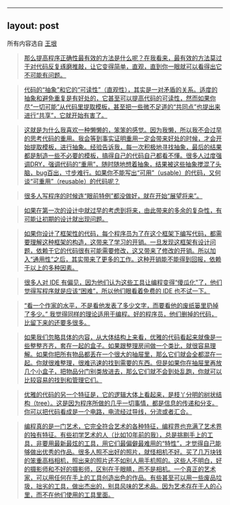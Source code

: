 

---
layout: post 
---

所有内容选自 [王垠](http://www.yinwang.org)



> [那么提高程序正确性最有效的方法是什么呢？在我看来，最有效的方法莫过于对代码反复琢磨推敲，让它变得简单，直观，直到你一眼就可以看得出它不可能有问题。](http://www.yinwang.org/blog-cn/2015/07/02/program-correctness)

 

> [代码的“抽象”和它的“可读性”（直观性），其实是一对矛盾的关系。适度的抽象和避免重复是有好处的，它甚至可以提高代码的可读性，然而如果你尽“一切可能”从代码里提取模板，甚至把一些微不足道的“共同点”也提出来进行“共享”，它就开始有害了。](http://www.yinwang.org/blog-cn/2015/06/14/dry-principle)



> [这就是为什么我喜欢一种懒懒的，笨笨的感觉。因为我懒，所以我不会过早的思考代码的重用。我会等到事实证明重用一定会带来好处的时候，才会开始提取模板，进行抽象。经验告诉我，每一次积极地寻找抽象，最后的结果都是制造一些不必要的模板，搞得自己的代码自己都看不懂。很多人过度强调DRY，强调代码的“重用”，随时随地想着抽象，结果被这些抽象搅混了头脑，bug百出，寸步难行。如果你不能写出“可用”（usable）的代码，又何谈“可重用”（reusable）的代码呢？](http://www.yinwang.org/blog-cn/2015/06/14/dry-principle)



> [很多人写程序的时候连“眼前特例”都没做好，就在开始“展望将来”。](http://www.yinwang.org/blog-cn/2013/04/13/generality)



> [如果在第一次的设计中就过早的考虑到将来，由此带来的多余的复杂性，有可能让初期的设计就出现问题。](http://www.yinwang.org/blog-cn/2013/04/13/generality)



> [如果你设计了框架性的代码，每个程序员为了在这个框架下编写代码，都需要理解这种框架的构造，这带来了学习的开销。一旦发现这框架有设计问题，依赖于它的代码很有可能需要修改，这又带来了修改的开销。所以加入“通用性”之后，其实带来了更多的工作。这种开销能不能得到回报，依赖于以上的多种因素。](http://www.yinwang.org/blog-cn/2013/04/13/generality)



> [很多人对 IDE 有偏见，因为他们认为这些工具让编程变得“傻瓜化”了，他们觉得写程序就是应该“困难”，所以他们眼看着免费的 IDE 也不试一下。](http://www.yinwang.org/blog-cn/2013/04/20/editor-ide)



> [“看一个作家的水平，不是看他发表了多少文字，而要看他的废纸篓里扔掉了多少。” 我觉得同样的理论适用于编程。好的程序员，他们删掉的代码，比留下来的还要多很多。](http://www.yinwang.org/blog-cn/2015/11/21/programming-philosophy)



> [如果我们忽略具体的内容，从大体结构上来看，优雅的代码看起来就像是一些整整齐齐，套在一起的盒子。如果跟整理房间做一个类比，就很容易理解。如果你把所有物品都丢在一个很大的抽屉里，那么它们就会全都混在一起。你就很难整理，很难迅速的找到需要的东西。但是如果你在抽屉里再放几个小盒子，把物品分门别类放进去，那么它们就不会到处乱跑，你就可以比较容易的找到和管理它们。](http://www.yinwang.org/blog-cn/2015/11/21/programming-philosophy)



> [优雅的代码的另一个特征是，它的逻辑大体上看起来，是枝丫分明的树状结构（tree）。这是因为程序所做的几乎一切事情，都是信息的传递和分支。你可以把代码看成是一个电路，电流经过导线，分流或者汇合。](http://www.yinwang.org/blog-cn/2015/11/21/programming-philosophy)



> [编程真的是一门艺术，它完全符合艺术的各种特征，编程界也充满了艺术界的独有特征。有些初学艺术的人（比如10年前的我），总是挑剔手上的工具，非要用最新最炫的工具，用它们最偏僻最难用的“特性”，才觉得自己能够做出优秀的作品。很多人照不出好的照片，就怪相机不好。买了几万块钱的笨重高档相机，照出来的照片还不如别人用手机照的。这些人不明白，好的摄影师和不好的摄影师，区别在于眼睛，而不是相机。一个真正的艺术家，可以用任何在手上的工具创造出色的作品。有些甚至可以用一些废品垃圾，拙劣的工具，做出杰出的，别具风味的艺术品。因为艺术存在于人的心里，而不在他们使用的工具里面。](http://www.yinwang.org/blog-cn/2015/06/07/software-engineering)